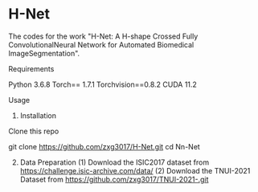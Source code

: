 # H-Net
The codes for the work "H-Net: A H-shape Crossed Fully ConvolutionalNeural Network for Automated Biomedical ImageSegmentation".

Requirements

Python 3.6.8
Torch== 1.7.1
Torchvision==0.8.2
CUDA 11.2

Usage

1. Installation

Clone this repo

git clone https://github.com/zxg3017/H-Net.git
cd Nn-Net

2. Data Preparation
(1) Download the ISIC2017 dataset from https://challenge.isic-archive.com/data/
(2) Download the TNUI-2021 Dataset from https://github.com/zxg3017/TNUI-2021-.git
